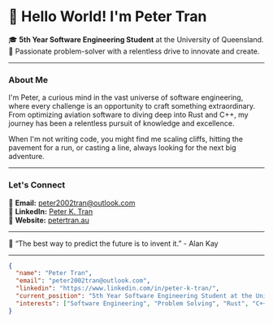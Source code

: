 # 👋 Hello World! I'm Peter Tran

🎓 **5th Year Software Engineering Student** at the University of Queensland.  
🔧 Passionate problem-solver with a relentless drive to innovate and create.

---

### About Me
I'm Peter, a curious mind in the vast universe of software engineering, where every challenge is an opportunity to craft something extraordinary. From optimizing aviation software to diving deep into Rust and C++, my journey has been a relentless pursuit of knowledge and excellence.

When I'm not writing code, you might find me scaling cliffs, hitting the pavement for a run, or casting a line, always looking for the next big adventure.

---

### Let's Connect
📧 **Email:** [peter2002tran@outlook.com](mailto:peter2002tran@outlook.com)  
🔗 **LinkedIn:** [Peter K. Tran](https://www.linkedin.com/in/peter-k-tran/)  
🛜 **Website:** [petertran.au](https://petertran.au)


---

🌟 “The best way to predict the future is to invent it.” - Alan Kay

---
```json
{
  "name": "Peter Tran",
  "email": "peter2002tran@outlook.com",
  "linkedin": "https://www.linkedin.com/in/peter-k-tran/",
  "current_position": "5th Year Software Engineering Student at the University of Queensland",
  "interests": ["Software Engineering", "Problem Solving", "Rust", "C++", "Climbing", "Running", "Fishing"]
}
